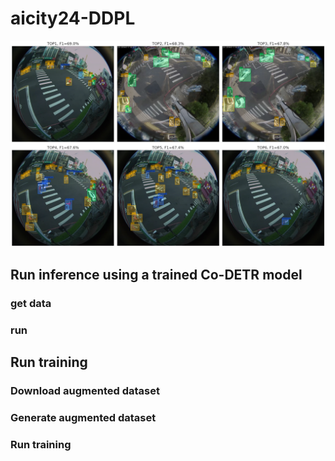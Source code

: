 # aicity24-DDPL
![TOP6](images/res-val-TOP-6.png)

## Run inference using a trained Co-DETR model

### get data 
### run 


## Run training

### Download augmented dataset
### Generate augmented dataset
### Run training
